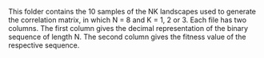 This folder contains the 10 samples of the NK landscapes used to generate the correlation matrix, in which N = 8 and K = 1, 2 or 3. Each file has two columns. 
The first column gives the decimal representation of the binary sequence of length N. The second column gives the fitness value of the respective sequence.

